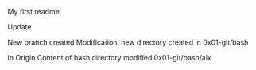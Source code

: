 My first readme

Update 

New branch created
Modification: new directory created in 0x01-git/bash 

In Origin 
Content of bash directory modified
0x01-git/bash/alx
